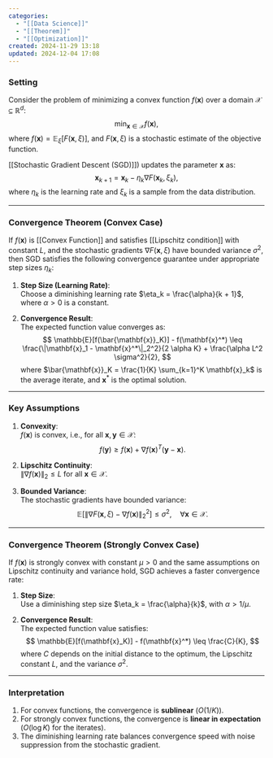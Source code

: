 ```yaml
---
categories:
  - "[[Data Science]]"
  - "[[Theorem]]"
  - "[[Optimization]]"
created: 2024-11-29 13:18
updated: 2024-12-04 17:08
---
```

### **Setting**
Consider the problem of minimizing a convex function $f(\mathbf{x})$ over a domain $\mathcal{X} \subseteq \mathbb{R}^d$:
$$
\min_{\mathbf{x} \in \mathcal{X}} f(\mathbf{x}),
$$
where $f(\mathbf{x}) = \mathbb{E}_{\xi}[F(\mathbf{x}, \xi)]$, and $F(\mathbf{x}, \xi)$ is a stochastic estimate of the objective function.

[[Stochastic Gradient Descent (SGD)]]) updates the parameter $\mathbf{x}$ as:
$$
\mathbf{x}_{k+1} = \mathbf{x}_k - \eta_k \nabla F(\mathbf{x}_k, \xi_k),
$$
where $\eta_k$ is the learning rate and $\xi_k$ is a sample from the data distribution.

---

### **Convergence Theorem (Convex Case)**
If $f(\mathbf{x})$ is [[Convex Function]] and satisfies [[Lipschitz condition]] with constant $L$, and the stochastic gradients $\nabla F(\mathbf{x}, \xi)$ have bounded variance $\sigma^2$, then SGD satisfies the following convergence guarantee under appropriate step sizes $\eta_k$:

1. **Step Size (Learning Rate)**:  
   Choose a diminishing learning rate $\eta_k = \frac{\alpha}{k + 1}$, where $\alpha > 0$ is a constant.

2. **Convergence Result**:  
   The expected function value converges as:
   $$
   \mathbb{E}[f(\bar{\mathbf{x}}_K)] - f(\mathbf{x}^*) \leq \frac{\|\mathbf{x}_1 - \mathbf{x}^*\|_2^2}{2 \alpha K} + \frac{\alpha L^2 \sigma^2}{2},
   $$
   where $\bar{\mathbf{x}}_K = \frac{1}{K} \sum_{k=1}^K \mathbf{x}_k$ is the average iterate, and $\mathbf{x}^*$ is the optimal solution.

---

### **Key Assumptions**
1. **Convexity**:  
   $f(\mathbf{x})$ is convex, i.e., for all $\mathbf{x}, \mathbf{y} \in \mathcal{X}$:
   $$
   f(\mathbf{y}) \geq f(\mathbf{x}) + \nabla f(\mathbf{x})^T (\mathbf{y} - \mathbf{x}).
   $$

2. **Lipschitz Continuity**:  
   $\|\nabla f(\mathbf{x})\|_2 \leq L$ for all $\mathbf{x} \in \mathcal{X}$.

3. **Bounded Variance**:  
   The stochastic gradients have bounded variance:
   $$
   \mathbb{E}[\|\nabla F(\mathbf{x}, \xi) - \nabla f(\mathbf{x})\|_2^2] \leq \sigma^2, \quad \forall \mathbf{x} \in \mathcal{X}.
   $$

---

### **Convergence Theorem (Strongly Convex Case)**
If $f(\mathbf{x})$ is strongly convex with constant $\mu > 0$ and the same assumptions on Lipschitz continuity and variance hold, SGD achieves a faster convergence rate:

1. **Step Size**:  
   Use a diminishing step size $\eta_k = \frac{\alpha}{k}$, with $\alpha > 1/\mu$.

2. **Convergence Result**:  
   The expected function value satisfies:
   $$
   \mathbb{E}[f(\mathbf{x}_K)] - f(\mathbf{x}^*) \leq \frac{C}{K},
   $$
   where $C$ depends on the initial distance to the optimum, the Lipschitz constant $L$, and the variance $\sigma^2$.

---

### **Interpretation**
1. For convex functions, the convergence is **sublinear** ($O(1/K)$).  
2. For strongly convex functions, the convergence is **linear in expectation** ($O(\log K)$ for the iterates).  
3. The diminishing learning rate balances convergence speed with noise suppression from the stochastic gradient.